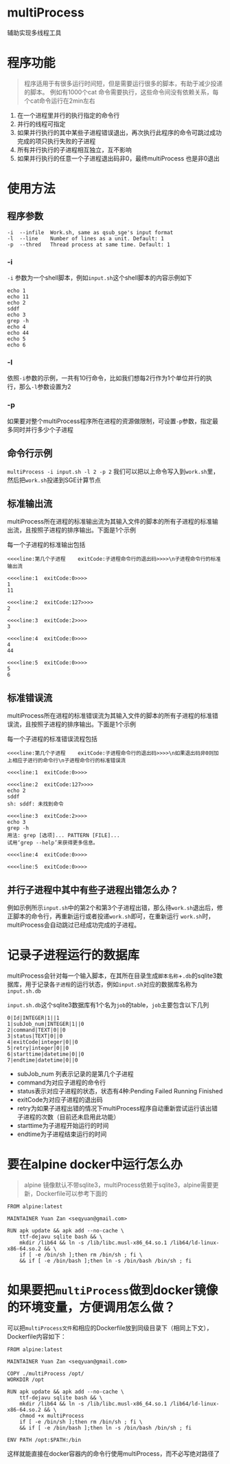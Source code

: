 # multiProcess
辅助实现多线程工具

# 程序功能
> 程序适用于有很多运行时间短，但是需要运行很多的脚本，有助于减少投递的脚本。
> 例如有1000个cat 命令需要执行，这些命令间没有依赖关系，每个cat命令运行在2min左右

1. 在一个进程里并行的执行指定的命令行
2. 并行的线程可指定
3. 如果并行执行的其中某些子进程错误退出，再次执行此程序的命令可跳过成功完成的项只执行失败的子进程
4. 所有并行执行的子进程相互独立，互不影响
5. 如果并行执行的任意一个子进程退出码非0，最终multiProcess 也是非0退出

# 使用方法

## 程序参数
```
-i  --infile  Work.sh, same as qsub_sge's input format
-l  --line    Number of lines as a unit. Default: 1
-p  --thred   Thread process at same time. Default: 1
```
### -i
`-i` 参数为一个shell脚本，例如`input.sh`这个shell脚本的内容示例如下
```
echo 1
echo 11
echo 2
sddf
echo 3
grep -h
echo 4
echo 44
echo 5
echo 6
```

### -l
依照`-i`参数的示例，一共有10行命令，比如我们想每2行作为1个单位并行的执行，那么`-l`参数设置为2

### -p
如果要对整个multiProcess程序所在进程的资源做限制，可设置`-p`参数，指定最多同时并行多少个子进程

## 命令行示例
`multiProcess -i input.sh -l 2 -p 2`
我们可以把以上命令写入到`work.sh`里，然后把`work.sh`投递到SGE计算节点

## 标准输出流
multiProcess所在进程的标准输出流为其输入文件的脚本的所有子进程的标准输出流，且按照子进程的排序输出。下面是1个示例

每一个子进程的标准输出包括

`<<<<line:第几个子进程	exitCode:子进程命令行的退出码>>>>\n子进程命令行的标准输出流`

```
<<<<line:1	exitCode:0>>>>
1
11

<<<<line:2	exitCode:127>>>>
2

<<<<line:3	exitCode:2>>>>
3

<<<<line:4	exitCode:0>>>>
4
44

<<<<line:5	exitCode:0>>>>
5
6

```
## 标准错误流
multiProcess所在进程的标准错误流为其输入文件的脚本的所有子进程的标准错误流，且按照子进程的排序输出。下面是1个示例

每一个子进程的标准错误流程包括

`<<<<line:第几个子进程	exitCode:子进程命令行的退出码>>>>\n如果退出码非0则加上相应子进行的命令行\n子进程命令行的标准错误流`

```
<<<<line:1	exitCode:0>>>>

<<<<line:2	exitCode:127>>>>
echo 2
sddf
sh: sddf: 未找到命令

<<<<line:3	exitCode:2>>>>
echo 3
grep -h
用法: grep [选项]... PATTERN [FILE]...
试用‘grep --help’来获得更多信息。

<<<<line:4	exitCode:0>>>>

<<<<line:5	exitCode:0>>>>
```

## 并行子进程中其中有些子进程出错怎么办？
例如示例所示`input.sh`中的第2个和第3个子进程出错，那么待`work.sh`退出后，修正脚本的命令行，再重新运行或者投递`work.sh`即可，在重新运行
`work.sh`时，multiProcess会自动跳过已经成功完成的子进程。

# 记录子进程运行的数据库
multiProcess会针对每一个输入脚本，在其所在目录生成`脚本名称`+`.db`的sqlite3数据库，用于记录各`子进程`的运行状态，例如`input.sh`对应的数据库名称为`input.sh.db`

`input.sh.db`这个sqlite3数据库有1个名为`job`的table，`job`主要包含以下几列
```
0|Id|INTEGER|1||1
1|subJob_num|INTEGER|1||0
2|command|TEXT|0||0
3|status|TEXT|0||0
4|exitCode|integer|0||0
5|retry|integer|0||0
6|starttime|datetime|0||0
7|endtime|datetime|0||0
```
*  subJob_num 列表示记录的是第几个子进程
*  command为对应子进程的命令行
*  status表示对应子进程的状态，状态有4种:Pending Failed Running Finished
*  exitCode为对应子进程的退出码
*  retry为如果子进程出错的情况下multiProcess程序自动重新尝试运行该出错子进程的次数（目前还未启用此功能）
*  starttime为子进程开始运行的时间
*  endtime为子进程结束运行的时间

# 要在alpine docker中运行怎么办
> alpine 镜像默认不带sqlite3，multiProcess依赖于sqlite3，alpine需要更新，Dockerfile可以参考下面的

```
FROM alpine:latest

MAINTAINER Yuan Zan <seqyuan@gmail.com>

RUN apk update && apk add --no-cache \
	ttf-dejavu sqlite bash && \
	mkdir /lib64 && ln -s /lib/libc.musl-x86_64.so.1 /lib64/ld-linux-x86-64.so.2 && \
	if [ -e /bin/sh ];then rm /bin/sh ; fi \
	&& if [ -e /bin/bash ];then ln -s /bin/bash /bin/sh ; fi
```
# 如果要把`multiProcess`做到docker镜像的环境变量，方便调用怎么做？
可以把`multiProcess文件`和相应的Dockerfile放到同级目录下（相同上下文），Dockerfile内容如下：

```
FROM alpine:latest

MAINTAINER Yuan Zan <seqyuan@gmail.com>

COPY ./multiProcess /opt/
WORKDIR /opt

RUN apk update && apk add --no-cache \
	ttf-dejavu sqlite bash && \
	mkdir /lib64 && ln -s /lib/libc.musl-x86_64.so.1 /lib64/ld-linux-x86-64.so.2 && \
	chmod +x multiProcess
	if [ -e /bin/sh ];then rm /bin/sh ; fi \
	&& if [ -e /bin/bash ];then ln -s /bin/bash /bin/sh ; fi
	
ENV PATH /opt:$PATH:/bin
```

这样就能直接在docker容器内的命令行使用multiProcess，而不必写绝对路径了



